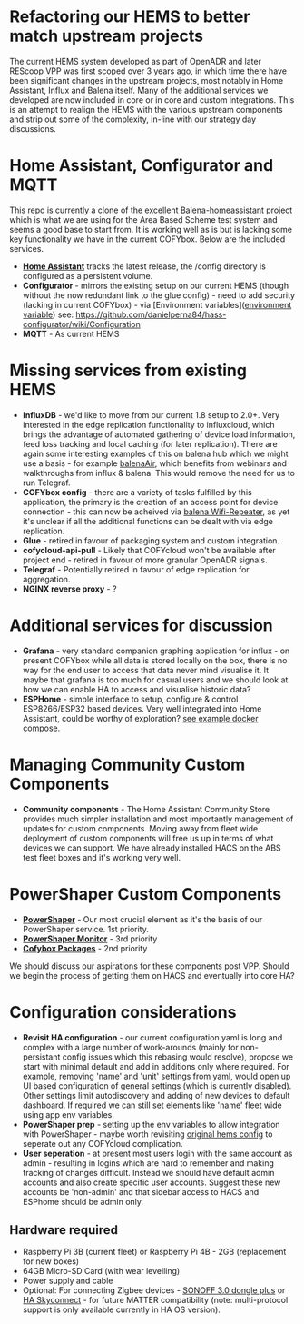 # Refactoring our HEMS to better match upstream projects

The current HEMS system developed as part of OpenADR and later REScoop VPP was first scoped over 3 years ago, in which time there have been significant changes in the upstream projects, most notably in Home Assistant, Influx and Balena itself. Many of the additional services we developed are now included in core or in core and custom integrations. This is an attempt to realign the HEMS with the various upstream components and strip out some of the complexity, in-line with our strategy day discussions.

# Home Assistant, Configurator and MQTT

This repo is currently a clone of the excellent [Balena-homeassistant](https://github.com/balena-io-experimental/balena-homeassistant) project which is what we are using for the Area Based Scheme test system and seems a good base to start from. It is working well as is but is lacking some key functionality we have in the current COFYbox. Below are the included services.

* [**Home Assistant**](https://www.home-assistant.io/) tracks the latest release, the /config directory is configured as a persistent volume.
* **Configurator** - mirrors the existing setup on our current HEMS (though without the now redundant link to the glue config) - need to add security (lacking in current COFYbox) - via [Environment variables]([environment variable](https://www.balena.io/docs/learn/manage/variables/)) see: https://github.com/danielperna84/hass-configurator/wiki/Configuration
* **MQTT** - As current HEMS

# Missing services from existing HEMS

* **InfluxDB** - we'd like to move from our current 1.8 setup to 2.0+. Very interested in the edge replication functionality to influxcloud, which brings the advantage of automated gathering of device load information, feed loss tracking and local caching (for later replication). There are again some interesting examples of this on balena hub which we might use a basis - for example [balenaAir](https://github.com/balenair/balenair), which benefits from webinars and walkthroughs from influx & balena. This would remove the need for us to run Telegraf.
* **COFYbox config** - there are a variety of tasks fulfilled by this application, the primary is the creation of an access point for device connection - this can now be acheived via [balena Wifi-Repeater](https://github.com/balena-labs-projects/wifi-repeater), as yet it's unclear if all the additional functions can be dealt with via edge replication.
* **Glue** - retired in favour of packaging system and custom integration.
* **cofycloud-api-pull** - Likely that COFYcloud won't be available after project end - retired in favour of more granular OpenADR signals.
* **Telegraf** - Potentially retired in favour of edge replication for aggregation.
* **NGINX reverse proxy** - ?

# Additional services for discussion

* **Grafana** - very standard companion graphing application for influx - on present COFYbox while all data is stored locally on the box, there is no way for the end user to access that data never mind visualise it. It maybe that grafana is too much for casual users and we should look at how we can enable HA to access and visualise historic data? 
* **ESPHome** - simple interface to setup, configure & control ESP8266/ESP32 based devices. Very well integrated into Home Assistant, could be worthy of exploration? [see example docker compose](https://github.com/klutchell/balena-homeassistant/blob/main/docker-compose.yml).

# Managing Community Custom Components

* **Community components** - The Home Assistant Community Store provides much simpler installation and most importantly management of updates for custom components. Moving away from fleet wide deployment of custom components will free us up in terms of what devices we can support. We have already installed HACS on the ABS test fleet boxes and it's working very well.

# PowerShaper Custom Components

* **[PowerShaper](https://gitlab.com/rescoopvpp/cofybox-balena/-/tree/main/services/homeassistant/custom_components/powershaper?ref_type=heads)** - Our most crucial element as it's the basis of our PowerShaper service. 1st priority.
* **[PowerShaper Monitor](https://gitlab.com/carboncoop/powershaper-monitor-hass/-/tree/9618d0c4c4fadd57487b63c343d3166208b1f93d)** - 3rd priority
* **[Cofybox Packages](https://gitlab.com/rescoopvpp/cofybox-balena/-/tree/main/services/homeassistant/custom_components/cofybox_packages?ref_type=heads)** - 2nd priority

We should discuss our aspirations for these components post VPP. Should we begin the process of getting them on HACS and eventually into core HA?

# Configuration considerations

* **Revisit HA configuration** - our current configuration.yaml is long and complex with a large number of work-arounds (mainly for non-persistant config issues which this rebasing would resolve), propose we start with minimal default and add in additions only where required. For example, removing 'name' and 'unit' settings from yaml, would open up UI based configuration of general settings (which is currently disabled). Other settings limit autodiscovery and adding of new devices to default dashboard. If required we can still set elements like 'name' fleet wide using app env variables.
* **PowerShaper prep** - setting up the env variables to allow integration with PowerShaper - maybe worth revisiting [original hems config](https://gitlab.com/carboncoop/hems/-/blob/main/balena/balena-production.yml) to seperate out any COFYcloud complication. 
* **User seperation** - at present most users login with the same account as admin - resulting in logins which are hard to remember and making tracking of changes difficult. Instead we should have default admin accounts and also create specific user accounts. Suggest these new accounts be 'non-admin' and that sidebar access to HACS and ESPhome should be admin only.



## Hardware required

* Raspberry Pi 3B (current fleet) or Raspberry Pi 4B - 2GB (replacement for new boxes)
* 64GB Micro-SD Card (with wear levelling)
* Power supply and cable
* Optional: For connecting Zigbee devices - [SONOFF 3.0 dongle plus](https://sonoff.tech/product/gateway-and-sensors/sonoff-zigbee-3-0-usb-dongle-plus-e/) or [HA Skyconnect](https://www.home-assistant.io/skyconnect/) - for future MATTER compatibility (note: multi-protocol support is only available currently in HA OS version).